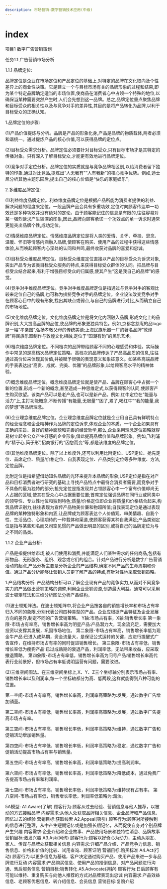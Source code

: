 ```yaml
---
description: 市场营销-数字营销技术应用(中级)
---
```


# index

项目1 数字广告营销策划&#x20;

任务1.1 广告营销市场分析&#x20;

1.1.1 品牌定位:&#x20;

品牌定位是企业在市场定位和产品定位的基础上,对特定的品牌在文化取向及个性差异上的商业性决策。它是建立一个与目标市场有关的品牌形象的过程和结果,即为某个特定品牌确定适当的市场位置,使商品在消费者心中占领一个特殊的地位,以确保当某种需要突然产生时,人们会先想到这一品牌。总之,品牌定位重点聚焦品牌和目标受众的相关性以及与竞争对手的差异性,其目的是将产品转化为品牌,以利于目标受众的正确认知。&#x20;

1.品牌定位的步骤:&#x20;

(1)产品价值提炼与分析。品牌是产品的形象化身,产品是品牌的物质载体,两者必须和谐统一。通过提炼产品的核心价值,可以获得品牌的定位点。

(2)目标受众需求分析。品牌定位必须要针对目标受众,只有目标市场才是其特定的传播对象。只有深入了解目标受众,才能更有效地进行品牌定位。

(3)竞争对手定位分析。品牌定位的实质就是与竞争品牌相区别,以给消费者留下独特的印象,通过对比竞品,提炼出“人无我有”“人有我新”的核心竞争优势。例如,迪士尼分析其他主题乐园后,提出自己的核心价值是“快乐的家庭娱乐”。

2.多维度品牌定位:

(1)利益维度品牌定位。利益维度品牌定位是根据产品所能为消费者提供的利益、解决问题的程度来定位。一般品牌产品会具有多重功效,定位时向顾客传达单一功效还是多种功效并没有绝对的定论。由于顾客能记住的信息是有限的,往往容易对某一强烈诉求产生较深的印象,因此,品牌向顾客承诺一个功效点的单一诉求时通常更能突出品牌个性,成功定位。

(2)情感维度品牌定位。情感维度品牌定位是将人类的爱情、关怀、牵挂、思念、温暖、怀旧等情感内涵融入品牌,使顾客在购买、使用产品的过程中获得这些情感体验,从而唤起顾客内心深处的认同和共鸣,最终收获对品牌的喜爱和忠诚。

(3)目标受众维度品牌定位。目标受众维度定位直接以产品的目标受众为诉求对象,突出产品专为该类目标受众服务的特点,来获得目标受众群体的认同。把品牌与目标受众结合起来,有利于增强目标受众的归属感,使其产生“这是我自己的品牌”的感觉。

(4)竞争对手维度品牌定位。竞争对手维度品牌定位是指通过与竞争对手的客观比较来定位自己的品牌,也可称为排挤竞争对手的品牌定位。企业设法改变竞争对手在顾客心目中的现有形象,找出其缺点或弱点,与自己的品牌进行对比,从而确立自己的市场地位。

(5)文化维度品牌定位。文化维度品牌定位是将文化内涵融入品牌,形成文化上的品牌识别,大大提高品牌的品位,使品牌的形象更独具特色。例如,京都念慈庵的品logo是一幅“孝亲图”,弘扬孝敬父母的传统美德;上海民族乐器一厂的著名品牌“敦煌牌”将民族乐器制作与敦煌文化相融,定位于“国潮有韵”的民乐艺术。

(6)档次维度品牌定位。不同档次的品牌带给顾客不同的心理感受和体验。实际操作中常见的是高档次品牌定位策略。高档次的品牌传达了产品高品质的信息,往往通过高价位来体现其价值,并被赋予很强的表现意义和象征意义。如某些高端品牌的手表表达出“高贵、成就、完美、优雅”的品牌形象,以给顾客高水平的精神体验。

(7)概念维度品牌定位。概念维度品牌定位就是使产品、品牌在顾客心中占据一个新的位置,形成一个新的概念,甚至造成一种思维定式,以获得顾客的认同,使顾客产生购买欲望。该类产品可以是老产品,也可以是新产品。例如,红牛定位在“能量与活力”上,主打功能概念,不断传播“有能量,无限量”“困了,累了,喝红牛”“我的能量,我的梦想”等品牌理念。

(8)企业理念维度品牌定位。企业理念维度品牌定位就是企业用自己具有鲜明特点的经营理念和企业精神作为品牌的定位诉求,体现企业的本质。一个企业如果具有正确的宗旨、良好的精神面貌和完善的经营哲学,那么,企业采用理念定位策略就容易树立起令公众产生好感的企业形象,借此提高品牌价值和品牌形象。例如,飞利浦的“精于心,简于形”,招商银行的“因您而变”等,都是该维度的品牌定位。

(9)其他维度品牌定位。除了以上维度外,还可以利用比附定位、USP定位、抢先定位、首席定位、质量/价格定位、自我表现定位、产品类别定位等多种维度、方法,定位品牌。

比附定位是指希望借助知名品牌的光环来提升本品牌的形象;USP定位是指在对产品和目标消费者进行研究的基础上寻找产品特点中最符合消费者需要,而竞争对手不具备的最为独特的部分;抢先定位是指发现并占领顾客心中一个富有价值却尚无人占据的区域,使其在受众心中占据重要位置;首席定位强调品牌在同行业或同类中的领导性、专业性地位和独到特色;质量/价格定位即企业将质量和价格结合起来,构筑品牌识别力,往往表现为宣传产品物美价廉和物超所值;自我表现定位是通过表现品牌的某种独特形象和内涵,让品牌成为顾客表达个人价值观、审美情趣、自我个性、生活品位、心理期待的一种载体和渠道,使顾客获得某种自我满足;产品类别定位是指与某些知名而又司空见惯的产品做出明显的区别,或将自己的品牌定位为与之不同的品类。

&#x20;1.1.2 企业产品分析:&#x20;

产品是指提供给市场,被人们使用和消费,并能满足人们某种需求的任何商品,包括有形物品、无形服务、组织、观念或它们的组合。针对产品进行分析是数字广告营销活动的起点,产品分析主要是分析企业的产品结构,确定不同产品的生命周期和价值。通过产品分析能够让营销人员更了解产品的特点,有针对性地采取营销策略。&#x20;

1.产品结构分析: 产品结构分析可以了解企业现有产品的竟争实力,从而对不同竞争实力的产品做出营销策略的调整,利用企业营销资源,创造最大利益。通常可以采用波士顿矩阵法和三维分析图法分析产品结构。

(1)波士顿矩阵法。在波士顿矩阵中,将企业产品按各自的销售增长率和市场占有率归入不同的象限,分别代表公司四种类型的产品。企业应根据产品特征及企业发展方向的差异,制定不同的广告营销策略。 Y轴:市场占有率，X轴:销售增长率 第一象限-市场占有率高，销售增长率高为明星产品:产品潜力大，现金流充足，需要加大投资以支撑其发展，巩固市场地位。 第二象限-市场占有率高，销售增长率低为现金牛产品:已进入成熟期，资金流量大，是保证公式运转的关键，应进行提醒式广告宣传，在维持市场占有率的同时促进销售增长。 第三象限-市场占有率低，销售增长率低为瘦狗产品:已过成熟期的衰退产品，利润率低，无法带来收益，应采取撤退策略。 第四象限-市场占有率低，销售增长率高为问号产品:销售增长率高代表行业前景好，但市场占有率低说明运营有问题，需要改进。

(2)三维空间图法。在三维空间坐标上,X、Y、Z三个坐标轴分别表示市场占有率、销售增长率以及利润率,每一个坐标轴都分为高、低两段,这样就能得到八种可能的位置。&#x20;

第一空间-市场占有率高，销售增长率高，利润率高策略为:发展，通过数字广告增加销量。

第二空间-市场占有率低，销售增长率高，利润率高策略为:发展，通过数字广告提高市场占有率。

第三空间-市场占有率高，销售增长率低，利润率高策略为:维持，通过数字广告和促销活动增加销售量。

第四空间-市场占有率低，销售增长率低，利润率高策略为:稳定，通过数字广告和促销活动提高市场占有率与销售量。&#x20;

第五空间-市场占有率高，销售增长率高，利润率低策略为:提高利润率。

第六空间-市场占有率低，销售增长率高，利润率低策略为:降低成本，通过免费广告提高市场占有率和利润率。&#x20;

第七空间-市场占有率高，销售增长率低，利润率低策略为:维持现有占有率。 第八空间-市场占有率低，销售增长率低，利润率低策略为:淘汰。

5A模型: A1.Aware(了解) 顾客行为:顾客从过去经验、营销信息与他人推荐，以被动的方式接触品牌 内容需求:从他人处获取品牌相关信息、企业品牌和产品信息、回忆过去的经验 营销目标:获取线索 A2.Appeal(吸引) 顾客行为:顾客对所接触到的信息进行整理，从中产生短期记忆或是加强长期记忆，从而促使自身对个别品牌产生兴趣 内容需求:企业介绍和企业故事、产品使用场景和独特性消息、品牌故事 营销目标:激发兴趣 A3.Ask(问询) 顾客行为:顾客以好奇心为动力，主动从朋友、家人、传媒与品牌处获取相关信息 内容需求:详细产品介绍、产品竞争力信息、销售信息、价格和价值的比较、试用查询、顾客证明 营销目标:购买标准 A4.Act(行动) 顾客行为:以更多信息为基础，客户决定通过购买产品、使用产品来进一步与品牌进行互动 内容需求:产品购买信息、使用产品的推倒信息、对产品问题进行沟通、售后服务信息 营销目标:销售转化 A5.Advocate(拥护) 顾客行为:日后顾客有可能以维持、重复购买与向他人推荐的方式对品牌表现出忠诚 内容需求:产品效益信息、老顾客优惠信息、转介绍信息、会员信息 营销目标:复购介绍
